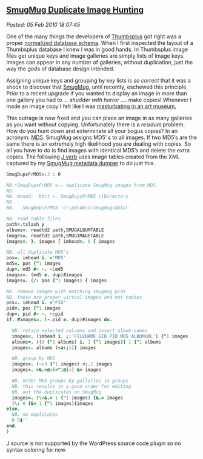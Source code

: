  
[SmugMug Duplicate Image Hunting](https://bakerjd99.wordpress.com/2010/02/05/smugmug-duplicate-image-hunting/)
-------------------------------------------------------------------------------------------------------------

*Posted: 05 Feb 2010 18:07:45*

One of the many things the developers of
[Thumbsplus](https://www.cerious.com/) got right was a proper [normalized
database schema](https://en.wikipedia.org/wiki/Database\_normalization).
When I first inspected the layout of a Thumbsplus database I knew I was
in good hands. In Thumbsplus image files get unique keys and image
galleries are simply lists of image keys. Images can appear in any
number of galleries, without duplication, just the way the gods of
database design intended.

Assigning unique keys and grouping by key lists is *so correct* that it
was a shock to discover that [SmugMug](https://www.smugmug.com/), until
recently, eschewed this principle. Prior to a recent upgrade if you
wanted to display an image in more than one gallery you had to *…
shudder with horror …*. make copies! Whenever I made an image copy I
felt like I was [masturbating in an art
museum.](https://www.goarticles.com/cgi-bin/showa.cgi?C=1331827)

This outrage is now fixed and you can place an image in as many
galleries as you want without copying. Unfortunately there is a
*residual* problem. How do you hunt down and exterminate all your bogus
copies? In an acronym:
[MD5](https://www.fastsum.com/support/md5-checksum-utility-faq/md5-hash.php).
SmugMug assigns MD5’ s to all images. If two MD5’s are the same there is
an extremely high likelihood you are dealing with copies. So all you
have to do is find images with identical MD5’s and delete the extra
copies. The following [J verb](https://www.jsoftware.com/) uses image
tables created from the XML captured by my [SmugMug metadata
dumper](https://bakerjd99.wordpress.com/2010/02/03/command-line-c-smugmug-api-metadata-download/) to
do just this.

```J
SmugDupsFrMD5=:3 : 0

NB.*SmugDupsFrMD5 v-- duplicate SmugMug images from MD5.
NB.
NB. monad:  btct =. SmugDupsFrMD5 clDirectory
NB.
NB.   SmugDupsFrMD5 'c:\pd\docs\smugmug\data\'

NB. read table files
path=.tslash y
albums=. readtd2 path,SMUGALBUMTABLE
images=. readtd2 path,SMUGIMAGETABLE
images=. }. images [ imhead=. 0 { images

NB. all duplicate MD5's
pos=. imhead i. <'MD5'
md5=. pos {"1 images
dup=. md5 #~ -. ~:md5
images=. (md5 e. dup)#images
images=. (/: pos {"1 images) { images

NB. remove images with matching smugmug pids
NB. these are proper virtual images and not copies
pos=. imhead i. <'PID'
pid=. pos {"1 images
dup=. pid #~ -. ~:pid
if. #images=. (-.pid e. dup)#images do.

  NB. retain selected columns and insert album names
  images=. (imhead i. ;:'FILENAME GID PID MD5 ALBUMURL') {"1 images
  albums=. ((0 {"1 albums) i. 1 {"1 images){ 1 {"1 albums
  images=. albums (<a:;1)} images

  NB. group by MD5
  images=. (~:3 {"1 images) <;.1 images
  images=. >&.>@:(<"1@|:) &> images

  NB. order MD5 groups by galleries in groups
  NB. this results in a good order for editing
  NB. out the duplicates on SmugMug
  images=. (\:&.> 1 {"1 images) {&.> images
  (\: 0 {&> 1 {"1 images){images
else.
  NB. no duplicates
  0 5$''
end.
)
```

J source is not supported by the WordPress source code plugin so no
syntax coloring for now.
